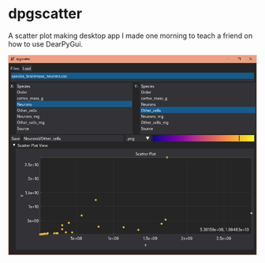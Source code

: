 # dpgscatter
A scatter plot making desktop app I made one morning to teach a friend on how to use DearPyGui.

![](/assets/images/interface.png?raw=true)

